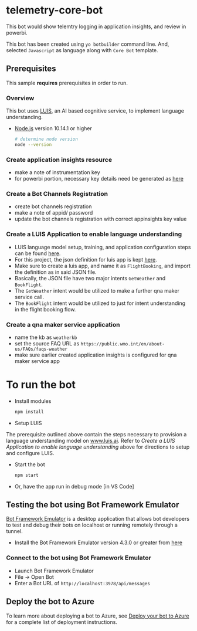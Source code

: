 # telemetry-core-bot

This bot would show telemtry logging in application insights, and review in powerbi.

This bot has been created using `yo botbuilder` command line. And, selected `Javascript` as language along with `Core Bot` template.

## Prerequisites

This sample **requires** prerequisites in order to run.

### Overview

This bot uses [LUIS](https://www.luis.ai), an AI based cognitive service, to implement language understanding.

- [Node.js](https://nodejs.org) version 10.14.1 or higher

    ```bash
    # determine node version
    node --version
    ```

### Create application insights resource

- make a note of instrumentation key
- for powerbi portion, necessary key details need be generated as [here](https://microsoft.github.io/botframework-solutions/reference/analytics/powerbi/)

### Create a Bot Channels Registration

- create bot channels registration
- make a note of appid/ password
- update the bot channels registration with correct appinsights key value

### Create a LUIS Application to enable language understanding

- LUIS language model setup, training, and application configuration steps can be found [here](https://docs.microsoft.com/en-us/azure/bot-service/bot-builder-howto-v4-luis?view=azure-bot-service-4.0).
- For this project, the json definition for luis app is kept [here](./cognitiveModels/FlightBooking.json).
- Make sure to create a luis app, and name it as `FlightBooking`, and import the definition as in said JSON file.
- Basically, the JSON file have two major intents `GetWeather` and `BookFlight`. 
- The `GetWeather` intent would be utilized to make a further qna maker service call. 
- The `BookFlight` intent would be utilized to just for intent understanding in the flight booking flow.

### Create a qna maker service application

- name the kb as `weatherkb`
- set the source FAQ URL as `https://public.wmo.int/en/about-us/FAQs/faqs-weather`
- make sure earlier created application insights is configured for qna maker service app

# To run the bot

- Install modules

    ```bash
    npm install
    ```
- Setup LUIS

The prerequisite outlined above contain the steps necessary to provision a language understanding model on www.luis.ai.  Refer to _Create a LUIS Application to enable language understanding_ above for directions to setup and configure LUIS.

- Start the bot

    ```bash
    npm start
    ```

- Or, have the app run in debug mode [in VS Code]

## Testing the bot using Bot Framework Emulator

[Bot Framework Emulator](https://github.com/microsoft/botframework-emulator) is a desktop application that allows bot developers to test and debug their bots on localhost or running remotely through a tunnel.

- Install the Bot Framework Emulator version 4.3.0 or greater from [here](https://github.com/Microsoft/BotFramework-Emulator/releases)

### Connect to the bot using Bot Framework Emulator

- Launch Bot Framework Emulator
- File -> Open Bot
- Enter a Bot URL of `http://localhost:3978/api/messages`

## Deploy the bot to Azure

To learn more about deploying a bot to Azure, see [Deploy your bot to Azure](https://aka.ms/azuredeployment) for a complete list of deployment instructions.

